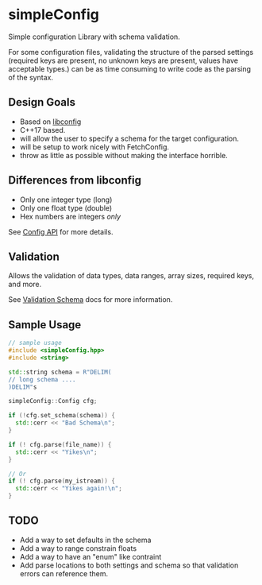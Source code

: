 # simpleConfig
Simple configuration Library with schema validation.

For some configuration files, validating the structure of the parsed settings 
(required keys are present, no unknown keys are present, values have acceptable types.)
can be as time consuming to write code as the parsing of the syntax.

## Design Goals
- Based on [libconfig](https://github.com/hyperrealm/libconfig)
- C++17 based.
- will allow the user to specify a schema for the target configuration.
- will be setup to work nicely with FetchConfig.
- throw as little as possible without making the interface horrible.


## Differences from libconfig
- Only one integer type (long)
- Only one float type (double)
- Hex numbers are integers *only*

See [Config API](docs/API.md) for more details.

## Validation

Allows the validation of data types, data ranges, array sizes, required keys, 
and more.

See [Validation Schema](docs/VALIDATION_SCHEMA.md) docs for more information.

## Sample Usage

```C++
// sample usage
#include <simpleConfig.hpp>
#include <string>

std::string schema = R"DELIM(
// long schema ....
)DELIM"s

simpleConfig::Config cfg;

if (!cfg.set_schema(schema)) {
  std::cerr << "Bad Schema\n";
}

if (! cfg.parse(file_name)) {
  std::cerr << "Yikes\n";
}

// Or
if (! cfg.parse(my_istream)) {
  std::cerr << "Yikes again!\n";
}
```

## TODO
- Add a way to set defaults in the schema
- Add a way to range constrain floats
- Add a way to have an "enum" like contraint
- Add parse locations to both settings and schema
  so that validation errors can reference them.